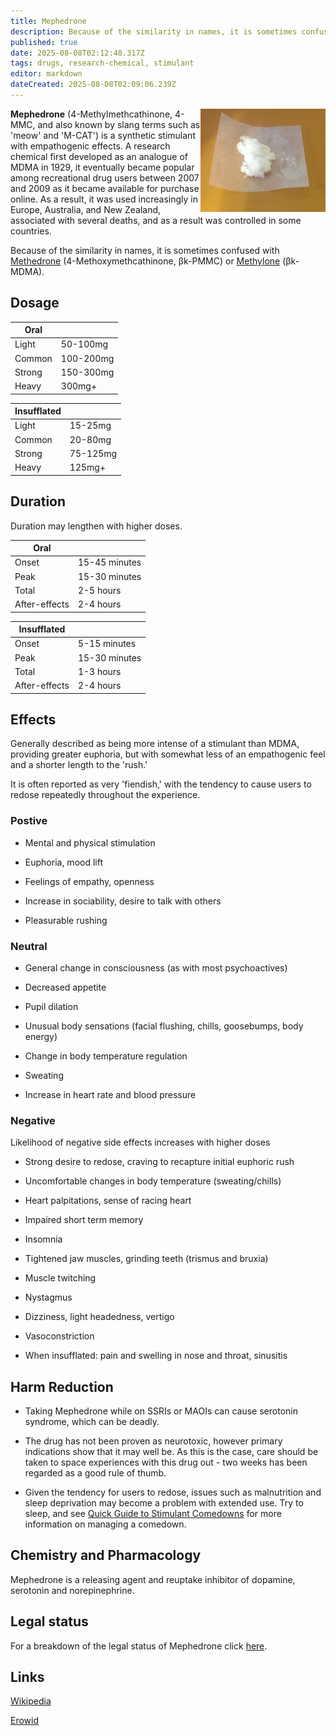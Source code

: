 ```yaml
---
title: Mephedrone
description: Because of the similarity in names, it is sometimes confused with Methedrone (4-Methoxymethcathinone, βk-PMMC) or Methylone (βk-MDMA).
published: true
date: 2025-08-08T02:12:48.317Z
tags: drugs, research-chemical, stimulant
editor: markdown
dateCreated: 2025-08-08T02:09:06.239Z
---
```


<img src="mephedrone.jpg" width="200" align="right">

**Mephedrone** (4-Methylmethcathinone, 4-MMC, and also known by slang terms such as 'meow' and 'M-CAT') is a synthetic stimulant with empathogenic effects. A research chemical first developed as an analogue of MDMA in 1929, it eventually became popular among recreational drug users between 2007 and 2009 as it became available for purchase online. As a result, it was used increasingly in Europe, Australia, and New Zealand, associated with several deaths, and as a result was controlled in some countries.

Because of the similarity in names, it is sometimes confused with [Methedrone](/en/methedrone) (4-Methoxymethcathinone, βk-PMMC) or [Methylone](/en/methylone) (βk-MDMA).

## Dosage

| Oral |  |
|------|---|
| Light | 50-100mg |
| Common | 100-200mg |
| Strong | 150-300mg |
| Heavy | 300mg+ |

| Insufflated |  |
|-------------|---|
| Light | 15-25mg |
| Common | 20-80mg |
| Strong | 75-125mg |
| Heavy | 125mg+ |

## Duration

Duration may lengthen with higher doses.

| Oral |  |
|------|---|
| Onset | 15-45 minutes |
| Peak | 15-30 minutes |
| Total | 2-5 hours |
| After-effects | 2-4 hours |

| Insufflated |  |
|-------------|---|
| Onset | 5-15 minutes |
| Peak | 15-30 minutes |
| Total | 1-3 hours |
| After-effects | 2-4 hours |

## Effects

Generally described as being more intense of a stimulant than MDMA, providing greater euphoria, but with somewhat less of an empathogenic feel and a shorter length to the 'rush.'

It is often reported as very 'fiendish,' with the tendency to cause users to redose repeatedly throughout the experience.

### Postive

* Mental and physical stimulation

* Euphoria, mood lift

* Feelings of empathy, openness

* Increase in sociability, desire to talk with others

* Pleasurable rushing

### Neutral

* General change in consciousness (as with most psychoactives)

* Decreased appetite

* Pupil dilation

* Unusual body sensations (facial flushing, chills, goosebumps, body energy)

* Change in body temperature regulation

* Sweating

* Increase in heart rate and blood pressure

### Negative

Likelihood of negative side effects increases with higher doses

* Strong desire to redose, craving to recapture initial euphoric rush

* Uncomfortable changes in body temperature (sweating/chills)

* Heart palpitations, sense of racing heart

* Impaired short term memory

* Insomnia

* Tightened jaw muscles, grinding teeth (trismus and bruxia)

* Muscle twitching

* Nystagmus

* Dizziness, light headedness, vertigo

* Vasoconstriction

* When insufflated: pain and swelling in nose and throat, sinusitis

## Harm Reduction

* Taking Mephedrone while on SSRIs or MAOIs can cause serotonin syndrome, which can be deadly.

* The drug has not been proven as neurotoxic, however primary indications show that it may well be. As this is the case, care should be taken to space experiences with this drug out - two weeks has been regarded as a good rule of thumb.

* Given the tendency for users to redose, issues such as malnutrition and sleep deprivation may become a problem with extended use. Try to sleep, and see [Quick Guide to Stimulant Comedowns](/en/quick-guide-to-stimulant-comedowns) for more information on managing a comedown.

## Chemistry and Pharmacology

Mephedrone is a releasing agent and reuptake inhibitor of dopamine, serotonin and  norepinephrine.

## Legal status

For a breakdown of the legal status of Mephedrone click [here](https://www.erowid.org/chemicals/4_methylmethcathinone/4_methylmethcathinone_law.shtml).

## Links

[Wikipedia](https://en.wikipedia.org/wiki/Mephedrone)

[Erowid](https://www.erowid.org/chemicals/4_methylmethcathinone/4_methylmethcathinone.shtml)